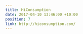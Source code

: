```yaml
---
title: HiConsumption
date: 2017-04-10 13:46:00 +10:00
position: 7
link: http://hiconsumption.com/
---
```


